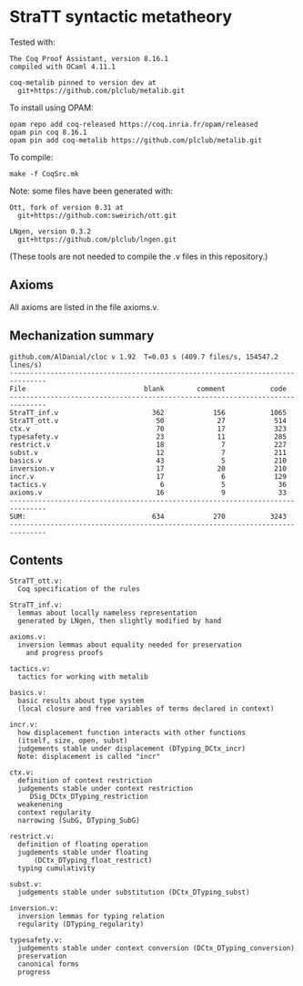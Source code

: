 # StraTT syntactic metatheory

Tested with:

    The Coq Proof Assistant, version 8.16.1
    compiled with OCaml 4.11.1

    coq-metalib pinned to version dev at
      git+https://github.com/plclub/metalib.git

To install using OPAM:

    opam repo add coq-released https://coq.inria.fr/opam/released
    opam pin coq 8.16.1
    opam pin add coq-metalib https://github.com/plclub/metalib.git

To compile:

    make -f CoqSrc.mk

Note: some files have been generated with:

    Ott, fork of version 0.31 at
      git+https://github.com:sweirich/ott.git

    LNgen, version 0.3.2
      git+https://github.com/plclub/lngen.git

(These tools are not needed to compile the .v files in this repository.)

## Axioms

All axioms are listed in the file axioms.v.


## Mechanization summary

```
github.com/AlDanial/cloc v 1.92  T=0.03 s (409.7 files/s, 154547.2 lines/s)
-------------------------------------------------------------------------------
File                             blank        comment           code
-------------------------------------------------------------------------------
StraTT_inf.v                       362            156           1065
StraTT_ott.v                        50             27            514
ctx.v                               70             17            323
typesafety.v                        23             11            285
restrict.v                          18              7            227
subst.v                             12              7            211
basics.v                            43              5            210
inversion.v                         17             20            210
incr.v                              17              6            129
tactics.v                            6              5             36
axioms.v                            16              9             33
-------------------------------------------------------------------------------
SUM:                               634            270           3243
-------------------------------------------------------------------------------
```


## Contents

```
StraTT_ott.v:
  Coq specification of the rules

StraTT_inf.v:
  lemmas about locally nameless representation
  generated by LNgen, then slightly modified by hand

axioms.v:
  inversion lemmas about equality needed for preservation
    and progress proofs

tactics.v:
  tactics for working with metalib

basics.v:
  basic results about type system
  (local closure and free variables of terms declared in context)

incr.v:
  how displacement function interacts with other functions
  (itself, size, open, subst)
  judgements stable under displacement (DTyping_DCtx_incr)
  Note: displacement is called "incr"

ctx.v:
  definition of context restriction
  judgements stable under context restriction
     DSig_DCtx_DTyping_restriction
  weakenening
  context regularity
  narrowing (SubG, DTyping_SubG)

restrict.v:
  definition of floating operation
  jugdements stable under floating
      (DCtx_DTyping_float_restrict)
  typing cumulativity

subst.v:
  judgements stable under substitution (DCtx_DTyping_subst)

inversion.v:
  inversion lemmas for typing relation
  regularity (DTyping_regularity)

typesafety.v:
  judgements stable under context conversion (DCtx_DTyping_conversion)
  preservation
  canonical forms
  progress
```
